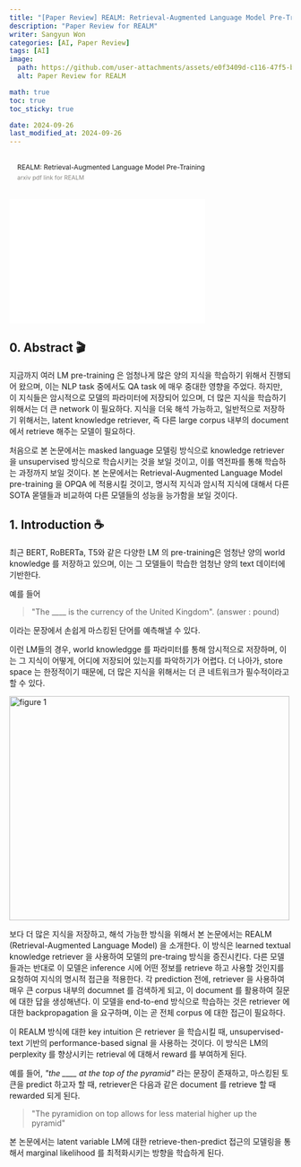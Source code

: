 ```yaml
---
title: "[Paper Review] REALM: Retrieval-Augmented Language Model Pre-Training"
description: "Paper Review for REALM"
writer: Sangyun Won
categories: [AI, Paper Review]
tags: [AI]
image:
  path: https://github.com/user-attachments/assets/e0f3409d-c116-47f5-bab3-0fc367d9e2cf
  alt: Paper Review for REALM

math: true
toc: true
toc_sticky: true

date: 2024-09-26
last_modified_at: 2024-09-26
---
```


<style>
  figure {
	margin: 1.25em 0;
	page-break-inside: avoid;
}
.bookmark {
	text-decoration: none;
	max-height: 8em;
	padding: 0;
	display: flex;
	width: 100%;
	align-items: stretch;
}

.bookmark-title {
	font-size: 0.85em;
	overflow: hidden;
	text-overflow: ellipsis;
	height: 1.75em;
	white-space: nowrap;
}

.bookmark-text {
	display: flex;
	flex-direction: column;
}

.bookmark-info {
	flex: 4 1 180px;
	padding: 12px 14px 14px;
	display: flex;
	flex-direction: column;
	justify-content: space-between;
}

.bookmark-description {
	color: rgba(55, 53, 47, 0.6);
	font-size: 0.75em;
	overflow: hidden;
	max-height: 4.5em;
	word-break: break-word;
}

.bookmark-href {
	font-size: 0.75em;
	margin-top: 0.25em;
}
</style>

<figure>
  <a href="https://arxiv.org/pdf/2002.08909" class="bookmark source">
    <div class="bookmark-info">
      <div class="bookmark-text">
        <div class="bookmark-title">REALM: Retrieval-Augmented Language Model Pre-Training</div>
        <div class="bookmark-description">arxiv pdf link for REALM</div>
      </div>
    </div>
  </a>
</figure>

<iframe src="../assets/resources/REALM-PaperReview.pptx" width="350px" height="221px" frameborder="0">포함된 <a target="_blank" href="https://office.com">Microsoft Office</a> 프레젠테이션, 제공: <a target="_blank" href="https://office.com/webapps">Office</a></iframe>


## 0. Abstract 🎬
지금까지 여러 LM pre-training 은 엄청나게 많은 양의 지식을 학습하기 위해서 진행되어 왔으며, 이는 NLP task 중에서도 QA task 에 매우 중대한 영향을 주었다. 하지만, 이 지식들은 암시적으로 모델의 파라미터에 저장되어 있으며, 더 많은 지식을 학습하기 위해서는 더 큰 network 이 필요하다. 지식을 더욱 해석 가능하고, 일반적으로 저장하기 위해서는, latent knowledge retriever, 즉 다른 large corpus 내부의 document 에서 retrieve 해주는 모델이 필요하다. 

처음으로 본 논문에서는 masked language 모델링 방식으로 knowledge retriever 을 unsupervised 방식으로 학습시키는 것을 보일 것이고, 이를 역전파를 통해 학습하는 과정까지 보일 것이다. 본 논문에서는 Retrieval-Augmented Language Model pre-training 을 OPQA 에 적용시킬 것이고, 명시적 지식과 암시적 지식에 대해서 다른 SOTA 몯델들과 비교하여 다른 모델들의 성능을 능가함을 보일 것이다. 

## 1. Introduction ☕️
최근 BERT, RoBERTa, T5와 같은 다양한 LM 의 pre-training은 엄청난 양의 world knowledge 를 저장하고 있으며, 이는 그 모델들이 학습한 엄청난 양의 text 데이터에 기반한다. 

예를 들어
> "The ____ is the currency of the United Kingdom". (answer : pound)

이라는 문장에서 손쉽게 마스킹된 단어를 예측해낼 수 있다. 

이런 LM들의 경우, world knowledgge 를 파라미터를 통해 암시적으로 저장하며, 이는 그 지식이 어떻게, 어디에 저장되어 있는지를 파악하기가 어렵다. 더 나아가, store space 는 한정적이기 때문에, 더 많은 지식을 위해서는 더 큰 네트워크가 필수적이라고 할 수 있다. 

<img src="https://github.com/user-attachments/assets/e0f3409d-c116-47f5-bab3-0fc367d9e2cf" height="400px" width="500px" alt="figure 1">

보다 더 많은 지식을 저장하고, 해석 가능한 방식을 위해서 본 논문에서는 REALM (Retrieval-Augmented Language Model) 을 소개한다. 이 방식은 learned textual knowledge retriever 을 사용하여 모델의 pre-traing 방식을 증진시킨다. 다른 모델들과는 반대로 이 모델은 inference 시에 어떤 정보를 retrieve 하고 사용할 것인지를 요청하여 지식의 명시적 접근을 적용한다. 각 prediction 전에, retriever 을 사용하여 매우 큰 corpus 내부의 documnet 를 검색하게 되고, 이 document 를 활용하여 질문에 대한 답을 생성해낸다. 이 모델을 end-to-end 방식으로 학습하는 것은 retriever 에 대한 backpropagation 을 요구하며, 이는 곧 전체 corpus 에 대한 접근이 필요하다. 

이 REALM 방식에 대한 key intuition 은 retriever 을 학습시킬 때, unsupervised-text 기반의 performance-based signal 을 사용하는 것이다. 이 방식은 LM의 perplexity 를 향상시키는 retrieval 에 대해서 reward 를 부여하게 된다. 

예를 들어, *"the ____ at the top of the pyramid"* 라는 문장이 존재하고, 마스킹된 토큰을 predict 하고자 할 때, retriever은 다음과 같은 document 를 retrieve 할 때 rewarded 되게 된다. 

> "The pyramidion on top allows for less material higher up the pyramid"

본 논문에서는 latent variable LM에 대한 retrieve-then-predict 접근의 모델링을 통해서 marginal likelihood 를 최적화시키는 방향을 학습하게 된다. 